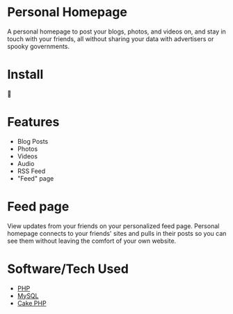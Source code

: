# Personal Homepage

A personal homepage to post your blogs, photos, and videos on, and stay in touch
with your friends, all without sharing your data with advertisers or spooky
governments.

# Install

🤷‍

# Features

- Blog Posts
- Photos
- Videos
- Audio
- RSS Feed
- "Feed" page

# Feed page

View updates from your friends on your personalized feed page. Personal homepage
connects to your friends' sites and pulls in their posts so you can see them
without leaving the comfort of your own website.

# Software/Tech Used

- [PHP](https://www.php.net)
- [MySQL](https://www.mysql.com)
- [Cake PHP](https://www.cakephp.org)

